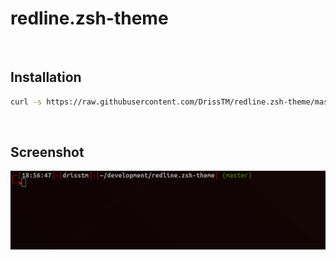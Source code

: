 # redline.zsh-theme
<br/>

## Installation
```bash
curl -s https://raw.githubusercontent.com/DrissTM/redline.zsh-theme/master/redline.zsh-theme > ~/.oh-my-zsh/custom/themes/redline.zsh-theme
```
<br/>

## Screenshot
![Screenshot](redline_screenshot.png)
